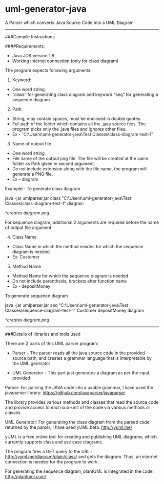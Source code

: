 # uml-generator-java
A Parser which converts Java Source Code into a  UML Diagram
***
###Compile Instructions

####Requirements:
- Java JDK version 1.8
- Working internet connection (only for class diagram)

The program expects following arguments:

1. Keyword:
  - One word string.
  - “class” for generating class diagram and keyword “seq” for generating a sequence
diagram.


2. Path:
  - String, may contain spaces, must be enclosed in double quotes.
  - Full path of the folder which contains all the .java source files. The program picks only
the .java files and ignores other files.
  - Ex - "C:\Users\uml-generator-java\Test Classes\class-diagram-test-1"

3. Name of output file
  - One word string
  - File name of the output png file. The file will be created at the same folder as Path given
in second argument.
  - Do not include extension along with the file name, the program will generate a PNG file.
  - Ex – diagram

Example:-
To generate class diagram

java -jar umlparser.jar class "C:\Users\uml-generator-java\Test Classes\class-diagram-test-1" diagram

*^creates diagram.png*

For sequence diagram, additional 2 arguments are required before the name of output file argument

4. Class Name
  * Class Name in which the method resides for which the sequence diagram is needed
  * Ex: Customer

5. Method Name
  - Method Name for which the sequence diagram is needed
  - Do not include parenthesis, brackets after function name
  - Ex - depositMoney


To generate sequence diagram

java -jar umlparser.jar seq "C:\Users\uml-generator-java\Test Classes\sequence-diagram-test-1" Customer depositMoney diagram

*^creates diagram.png*
***
###Details of libraries and tools used


There are 2 parts of this UML parser program:

- Parser – The parser reads all the java source code in the provided source path, and creates
a grammar language that is interpretable by the UML generator

- UML Generator – This part just generates a diagram as per the input provided

Parser:
For parsing the JAVA code into a usable grammar, I have used the javaparser library:
https://github.com/javaparser/javaparser

The library provides various methods and classes that read the source code and provide access to
each sub-unit of the code via various methods or classes.

UML Generator:
For generating the class diagram from the parsed code returned by the parser, I have used yUML beta.
http://yuml.me/

yUML is a free online tool for creating and publishing UML diagrams, which currently supports
class and use case diagrams.

The program fires a GET query to the URL : http://yuml.me/diagram/plain/class/<Grammar>
and gets the diagram. Thus, an internet connection is needed for the program to work.

For generating the sequence diagram, plantUML is integrated in the code: http://plantuml.com/
